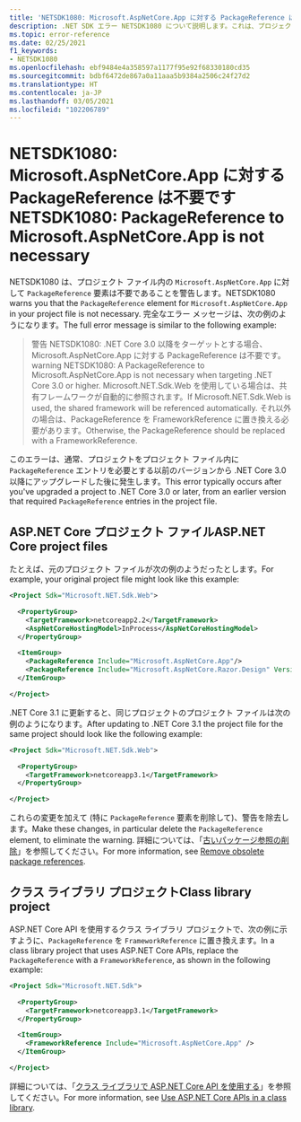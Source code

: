 ```yaml
---
title: 'NETSDK1080: Microsoft.AspNetCore.App に対する PackageReference は不要です'
description: .NET SDK エラー NETSDK1080 について説明します。これは、プロジェクト ファイル内の不要なエントリについて警告します。
ms.topic: error-reference
ms.date: 02/25/2021
f1_keywords:
- NETSDK1080
ms.openlocfilehash: ebf9484e4a358597a1177f95e92f68330180cd35
ms.sourcegitcommit: bdbf6472de867a0a11aaa5b9384a2506c24f27d2
ms.translationtype: HT
ms.contentlocale: ja-JP
ms.lasthandoff: 03/05/2021
ms.locfileid: "102206789"
---
```

# <a name="netsdk1080-packagereference-to-microsoftaspnetcoreapp-is-not-necessary"></a><span data-ttu-id="deff5-103">NETSDK1080: Microsoft.AspNetCore.App に対する PackageReference は不要です</span><span class="sxs-lookup"><span data-stu-id="deff5-103">NETSDK1080: PackageReference to Microsoft.AspNetCore.App is not necessary</span></span>

<span data-ttu-id="deff5-104">NETSDK1080 は、プロジェクト ファイル内の `Microsoft.AspNetCore.App` に対して `PackageReference` 要素は不要であることを警告します。</span><span class="sxs-lookup"><span data-stu-id="deff5-104">NETSDK1080 warns you that the `PackageReference` element for `Microsoft.AspNetCore.App` in your project file is not necessary.</span></span> <span data-ttu-id="deff5-105">完全なエラー メッセージは、次の例のようになります。</span><span class="sxs-lookup"><span data-stu-id="deff5-105">The full error message is similar to the following example:</span></span>

> <span data-ttu-id="deff5-106">警告 NETSDK1080: .NET Core 3.0 以降をターゲットとする場合、Microsoft.AspNetCore.App に対する PackageReference は不要です。</span><span class="sxs-lookup"><span data-stu-id="deff5-106">warning NETSDK1080: A PackageReference to Microsoft.AspNetCore.App is not necessary when targeting .NET Core 3.0 or higher.</span></span> <span data-ttu-id="deff5-107">Microsoft.NET.Sdk.Web を使用している場合は、共有フレームワークが自動的に参照されます。</span><span class="sxs-lookup"><span data-stu-id="deff5-107">If Microsoft.NET.Sdk.Web is used, the shared framework will be referenced automatically.</span></span> <span data-ttu-id="deff5-108">それ以外の場合は、PackageReference を FrameworkReference に置き換える必要があります。</span><span class="sxs-lookup"><span data-stu-id="deff5-108">Otherwise, the PackageReference should be replaced with a FrameworkReference.</span></span>

<span data-ttu-id="deff5-109">このエラーは、通常、プロジェクトをプロジェクト ファイル内に `PackageReference` エントリを必要とする以前のバージョンから .NET Core 3.0 以降にアップグレードした後に発生します。</span><span class="sxs-lookup"><span data-stu-id="deff5-109">This error typically occurs after you've upgraded a project to .NET Core 3.0 or later, from an earlier version that required `PackageReference` entries in the project file.</span></span>

## <a name="aspnet-core-project-files"></a><span data-ttu-id="deff5-110">ASP.NET Core プロジェクト ファイル</span><span class="sxs-lookup"><span data-stu-id="deff5-110">ASP.NET Core project files</span></span>

<span data-ttu-id="deff5-111">たとえば、元のプロジェクト ファイルが次の例のようだったとします。</span><span class="sxs-lookup"><span data-stu-id="deff5-111">For example, your original project file might look like this example:</span></span>

```xml
<Project Sdk="Microsoft.NET.Sdk.Web">

  <PropertyGroup>
    <TargetFramework>netcoreapp2.2</TargetFramework>
    <AspNetCoreHostingModel>InProcess</AspNetCoreHostingModel>
  </PropertyGroup>

  <ItemGroup>
    <PackageReference Include="Microsoft.AspNetCore.App"/>
    <PackageReference Include="Microsoft.AspNetCore.Razor.Design" Version="2.2.0" PrivateAssets="All" />
  </ItemGroup>

</Project>
```

<span data-ttu-id="deff5-112">.NET Core 3.1 に更新すると、同じプロジェクトのプロジェクト ファイルは次の例のようになります。</span><span class="sxs-lookup"><span data-stu-id="deff5-112">After updating to .NET Core 3.1 the project file for the same project should look like the following example:</span></span>

```xml
<Project Sdk="Microsoft.NET.Sdk.Web">

  <PropertyGroup>
    <TargetFramework>netcoreapp3.1</TargetFramework>
  </PropertyGroup>

</Project>
```

<span data-ttu-id="deff5-113">これらの変更を加えて (特に `PackageReference` 要素を削除して)、警告を除去します。</span><span class="sxs-lookup"><span data-stu-id="deff5-113">Make these changes, in particular delete the `PackageReference` element, to eliminate the warning.</span></span> <span data-ttu-id="deff5-114">詳細については、「[古いパッケージ参照の削除](/aspnet/core/migration/22-to-30#remove-obsolete-package-references)」を参照してください。</span><span class="sxs-lookup"><span data-stu-id="deff5-114">For more information, see [Remove obsolete package references](/aspnet/core/migration/22-to-30#remove-obsolete-package-references).</span></span>

## <a name="class-library-project"></a><span data-ttu-id="deff5-115">クラス ライブラリ プロジェクト</span><span class="sxs-lookup"><span data-stu-id="deff5-115">Class library project</span></span>

<span data-ttu-id="deff5-116">ASP.NET Core API を使用するクラス ライブラリ プロジェクトで、次の例に示すように、`PackageReference` を `FrameworkReference` に置き換えます。</span><span class="sxs-lookup"><span data-stu-id="deff5-116">In a class library project that uses ASP.NET Core APIs, replace the `PackageReference` with a `FrameworkReference`, as shown in the following example:</span></span>

```xml
<Project Sdk="Microsoft.NET.Sdk">

  <PropertyGroup>
    <TargetFramework>netcoreapp3.1</TargetFramework>
  </PropertyGroup>

  <ItemGroup>
    <FrameworkReference Include="Microsoft.AspNetCore.App" />
  </ItemGroup>

</Project>
```

<span data-ttu-id="deff5-117">詳細については、「[クラス ライブラリで ASP.NET Core API を使用する](/aspnet/core/fundamentals/target-aspnetcore)」を参照してください。</span><span class="sxs-lookup"><span data-stu-id="deff5-117">For more information, see [Use ASP.NET Core APIs in a class library](/aspnet/core/fundamentals/target-aspnetcore).</span></span>
